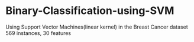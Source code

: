 # Binary-Classification-using-SVM
Using Support Vector Machines(linear kernel) in the Breast Cancer dataset
569 instances, 30 features

